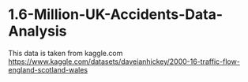 # 1.6-Million-UK-Accidents-Data-Analysis

This data is taken from kaggle.com
https://www.kaggle.com/datasets/daveianhickey/2000-16-traffic-flow-england-scotland-wales
